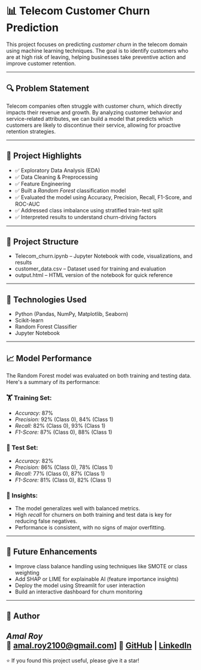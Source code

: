 # 📊 Telecom Customer Churn Prediction

This project focuses on predicting *customer churn* in the telecom domain using machine learning techniques. The goal is to identify customers who are at high risk of leaving, helping businesses take preventive action and improve customer retention.

---

## 🔍 Problem Statement

Telecom companies often struggle with customer churn, which directly impacts their revenue and growth. By analyzing customer behavior and service-related attributes, we can build a model that predicts which customers are likely to discontinue their service, allowing for proactive retention strategies.

---

## 🧠 Project Highlights

- ✅ Exploratory Data Analysis (EDA)
- ✅ Data Cleaning & Preprocessing
- ✅ Feature Engineering
- ✅ Built a *Random Forest* classification model
- ✅ Evaluated the model using Accuracy, Precision, Recall, F1-Score, and ROC-AUC
- ✅ Addressed class imbalance using stratified train-test split
- ✅ Interpreted results to understand churn-driving factors

---

## 📁 Project Structure

- Telecom_churn.ipynb – Jupyter Notebook with code, visualizations, and results
- customer_data.csv – Dataset used for training and evaluation
- output.html – HTML version of the notebook for quick reference

---

## 🔧 Technologies Used

- Python (Pandas, NumPy, Matplotlib, Seaborn)
- Scikit-learn
- Random Forest Classifier
- Jupyter Notebook

---

## 📈 Model Performance

The Random Forest model was evaluated on both training and testing data. Here's a summary of its performance:

### 🏋 Training Set:
- *Accuracy:* 87%
- *Precision:* 92% (Class 0), 84% (Class 1)
- *Recall:* 82% (Class 0), 93% (Class 1)
- *F1-Score:* 87% (Class 0), 88% (Class 1)

### 🧪 Test Set:
- *Accuracy:* 82%
- *Precision:* 86% (Class 0), 78% (Class 1)
- *Recall:* 77% (Class 0), 87% (Class 1)
- *F1-Score:* 81% (Class 0), 82% (Class 1)

### 📌 Insights:
- The model generalizes well with balanced metrics.
- High *recall* for churners on both training and test data is key for reducing false negatives.
- Performance is consistent, with no signs of major overfitting.

---

## 🚀 Future Enhancements

- Improve class balance handling using techniques like SMOTE or class weighting
- Add SHAP or LIME for explainable AI (feature importance insights)
- Deploy the model using Streamlit for user interaction
- Build an interactive dashboard for churn monitoring

---

## 👤 Author

*Amal Roy*  
📧 amal.roy2100@gmail.com]
🔗 [GitHub](https://github.com/amalroy2003) | [LinkedIn](www.linkedin.com/in/amal-roy-e)
---

⭐ If you found this project useful, please give it a star!
